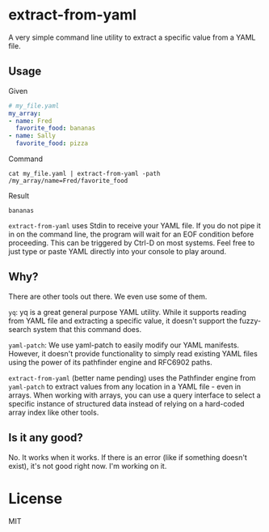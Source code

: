 # extract-from-yaml

A very simple command line utility to extract a specific value from a YAML file.

## Usage

Given

```yaml
# my_file.yaml
my_array:
- name: Fred
  favorite_food: bananas
- name: Sally
  favorite_food: pizza
```

Command

`cat my_file.yaml | extract-from-yaml -path /my_array/name=Fred/favorite_food`

Result

`bananas`

`extract-from-yaml` uses Stdin to receive your YAML file. If you do not pipe it in on the command line, the program will wait for an EOF condition before proceeding. This can be triggered by Ctrl-D on most systems. Feel free to just type or paste YAML directly into your console to play around.

## Why?

There are other tools out there. We even use some of them.

`yq`: yq is a great general purpose YAML utility. While it supports reading from YAML file and extracting a specific value, it doesn't support the fuzzy-search system that this command does.

`yaml-patch`: We use yaml-patch to easily modify our YAML manifests. However, it doesn't provide functionality to simply read existing YAML files using the power of its pathfinder engine and RFC6902 paths.

`extract-from-yaml` (better name pending) uses the Pathfinder engine from `yaml-patch` to extract values from any location in a YAML file - even in arrays. When working with arrays, you can use a query interface to select a specific instance of structured data instead of relying on a hard-coded array index like other tools.

## Is it any good?

No. It works when it works. If there is an error (like if something doesn't exist), it's not good right now. I'm working on it.

# License

MIT
